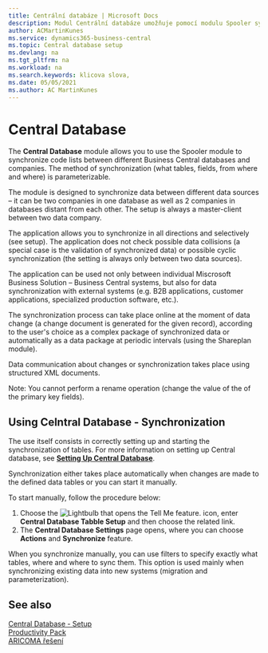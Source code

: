 ```yaml
---
title: Centrální databáze | Microsoft Docs
description: Modul Centrální databáze umožňuje pomocí modulu Spooler synchronizovat číselníky mezi různými Business Cental databázemi a společnostmi. Způsob synchronizace (jaké tabulky, pole odkud a kam) je v Business Central parametrizovatelný.
author: ACMartinKunes
ms.service: dynamics365-business-central
ms.topic: Central database setup
ms.devlang: na
ms.tgt_pltfrm: na
ms.workload: na
ms.search.keywords: klicova slova, 
ms.date: 05/05/2021
ms.author: AC MartinKunes
---
```

# Central Database

The **Central Database** module allows you to use the Spooler module to synchronize code lists between different Business Central databases and companies. The method of synchronization (what tables, fields, from where and where) is parameterizable.

The module is designed to synchronize data between different data sources – it can be two companies in one database as well as 2 companies in databases distant from each other. The setup is always a master-client between two data company.

The application allows you to synchronize in all directions and selectively (see setup). The application does not check possible data collisions (a special case is the validation of synchronized data) or possible cyclic synchronization (the setting is always only between two data sources).

The application can be used not only between individual Miscrosoft Business Solution – Business Central systems, but also for data synchronization with external systems (e.g. B2B applications, customer applications, specialized production software, etc.).

The synchronization process can take place online at the moment of data change (a change document is generated for the given record), according to the user's choice as a complex package of synchronized data or automatically as a data package at periodic intervals (using the Shareplan module).

Data communication about changes or synchronization takes place using structured XML documents.

Note: You cannot perform a rename operation (change the value of the
of the primary key fields).

## Using Celntral Database - Synchronization

The use itself consists in correctly setting up and starting the synchronization of tables. For more information on setting up Central database, see **[Setting Up Central Database](centraldatabase-setup.md)**.

Synchronization either takes place automatically when changes are made to the defined data tables or you can start it manually.

To start manually, follow the procedure below:
1. Choose the ![Lightbulb that opens the Tell Me feature.](media/ui-search/search_small.png "Tell me what you want to do") icon, enter **Central Database Tabble Setup** and then choose the related link.
1. The **Central Database Settings** page opens, where you can choose **Actions** and **Synchronize** feature.

When you synchronize manually, you can use filters to specify exactly what tables, where and where to sync them. This option is used mainly when synchronizing existing data into new systems (migration and parameterization).

## See also
[Central Database - Setup](centraldatabase-setup.md)  
[Productivity Pack](productivity-pack.md)  
[ARICOMA řešení](solutions.md)
